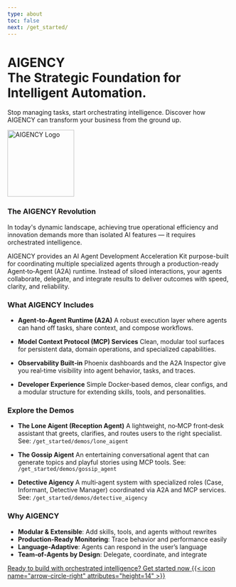 ```yaml
---
type: about
toc: false
next: /get_started/
---
```


<div class="hx-mt-6 hx-mb-12">
  <div class="hx-text-center">
    <h1 class="hx-text-4xl hx-font-bold">AIGENCY</br> The Strategic Foundation for Intelligent Automation.</h1>
    <p class="hx-mt-4 hx-text-lg hx-text-gray-500 dark:hx-text-gray-400">
      Stop managing tasks, start orchestrating intelligence. Discover how AIGENCY can transform your business from the ground up.
    </p>
  </div>
</div>

<style>
  .logo-dark-mode {
    display: none;
  }

  html.dark .logo-light-mode {
    display: none; 
  }

  html.dark .logo-dark-mode {
    display: block;
  }
</style>

<div class="hx-text-center">
  <img src="/images/aigency_black.png" width="150" alt="AIGENCY Logo" class="logo-light-mode hx-max-w-full hx-h-auto">
  
  <img src="/images/aigency_white.png" width="150" alt="AIGENCY Logo" class="logo-dark-mode hx-max-w-full hx-h-auto">
</div>

### The AIGENCY Revolution

In today's dynamic landscape, achieving true operational efficiency and innovation demands more than isolated AI features — it requires orchestrated intelligence.

AIGENCY provides an AI Agent Development Acceleration Kit purpose-built for coordinating multiple specialized agents through a production-ready Agent‑to‑Agent (A2A) runtime. Instead of siloed interactions, your agents collaborate, delegate, and integrate results to deliver outcomes with speed, clarity, and reliability.

### What AIGENCY Includes

- **Agent‑to‑Agent Runtime (A2A)**
  A robust execution layer where agents can hand off tasks, share context, and compose workflows.

- **Model Context Protocol (MCP) Services**
  Clean, modular tool surfaces for persistent data, domain operations, and specialized capabilities.

- **Observability Built‑in**
  Phoenix dashboards and the A2A Inspector give you real‑time visibility into agent behavior, tasks, and traces.

- **Developer Experience**
  Simple Docker‑based demos, clear configs, and a modular structure for extending skills, tools, and personalities.

### Explore the Demos

- **The Lone Aigent (Reception Agent)**
  A lightweight, no‑MCP front‑desk assistant that greets, clarifies, and routes users to the right specialist. See: `/get_started/demos/lone_aigent`

- **The Gossip Aigent**
  An entertaining conversational agent that can generate topics and playful stories using MCP tools. See: `/get_started/demos/gossip_agent`

- **Detective Aigency**
  A multi‑agent system with specialized roles (Case, Informant, Detective Manager) coordinated via A2A and MCP services. See: `/get_started/demos/detective_aigency`

### Why AIGENCY

- **Modular & Extensible**: Add skills, tools, and agents without rewrites
- **Production‑Ready Monitoring**: Trace behavior and performance easily
- **Language‑Adaptive**: Agents can respond in the user’s language
- **Team‑of‑Agents by Design**: Delegate, coordinate, and integrate

<div class="hx-mt-8">
    <a href="/docs/get_started" rel="noopener noreferrer">
        <span class="hx-mt-8">Ready to build with orchestrated intelligence? Get started now</span>
        {{< icon name="arrow-circle-right" attributes="height=14" >}}
    </a>
</div>